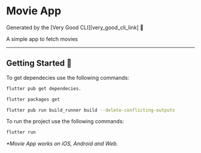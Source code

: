 # Movie App

Generated by the [Very Good CLI][very_good_cli_link] 🤖

A simple app to fetch movies

---

## Getting Started 🚀

To get dependecies use the following commands:

```sh
flutter pub get dependecies.

flutter packages get

flutter pub run build_runner build --delete-conflicting-outputs
```


To run the project use the following commands:

```sh
flutter run
```

_\*Movie App works on iOS, Android and Web._

